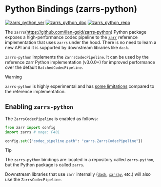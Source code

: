 # Python Bindings (zarrs-python) 

[![zarrs_python_ver]](https://pypi.org/project/zarrs/) [![zarrs_python_doc]](https://zarrs-python.readthedocs.io/en/latest/) [![zarrs_python_repo]](https://github.com/ilan-gold/zarrs-python)

[zarrs_python_ver]: https://img.shields.io/pypi/v/zarrs
[zarrs_python_doc]: https://img.shields.io/readthedocs/zarrs-python
[zarrs_python_repo]: https://img.shields.io/badge/ilan--gold/zarrs--python-GitHub-blue?logo=github

The `zarrs`(https://github.com/ilan-gold/zarrs-python) Python package exposes a high-performance codec pipeline to the [`zarr`](https://github.com/zarr-developers/zarr-python) reference implementation that uses `zarrs` under the hood.
There is no need to learn a new API and it is supported by downstream libraries like `dask`.

`zarrs-python` implements the `ZarrsCodecPipeline`.
It can be used by the reference zarr Python implementation (v3.0.0+) for improved performance over the default `BatchedCodecPipeline`.

> [!WARNING]
> `zarrs-python` is highly experimental and has [some limitations](https://github.com/ilan-gold/zarrs-python?tab=readme-ov-file#limitations) compared to the reference implementation.

## Enabling `zarrs-python`

The `ZarrsCodecPipeline` is enabled as follows:

```python
from zarr import config
import zarrs # noqa: F401

config.set({"codec_pipeline.path": "zarrs.ZarrsCodecPipeline"})
```

> [!TIP]
> The `zarrs-python` bindings are located in a repository called `zarrs-python`, but the Python package is called `zarrs`.

Downstream libraries that use `zarr` internally ([`dask`](https://docs.dask.org/en/stable/index.html), [`xarray`](https://docs.xarray.dev/en/stable/), etc.) will also use the `ZarrsCodecPipeline`.
